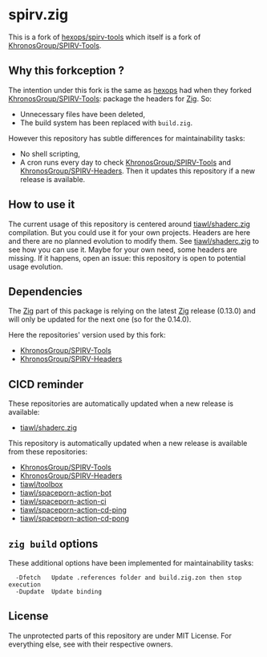 # spirv.zig

This is a fork of [hexops/spirv-tools][1] which itself is a fork of [KhronosGroup/SPIRV-Tools][2].

## Why this forkception ?

The intention under this fork is the same as [hexops][11] had when they forked [KhronosGroup/SPIRV-Tools][2]: package the headers for [Zig][4]. So:
* Unnecessary files have been deleted,
* The build system has been replaced with `build.zig`.

However this repository has subtle differences for maintainability tasks:
* No shell scripting,
* A cron runs every day to check [KhronosGroup/SPIRV-Tools][2] and [KhronosGroup/SPIRV-Headers][3]. Then it updates this repository if a new release is available.

## How to use it

The current usage of this repository is centered around [tiawl/shaderc.zig][3] compilation. But you could use it for your own projects. Headers are here and there are no planned evolution to modify them. See [tiawl/shaderc.zig][3] to see how you can use it. Maybe for your own need, some headers are missing. If it happens, open an issue: this repository is open to potential usage evolution.

## Dependencies

The [Zig][4] part of this package is relying on the latest [Zig][4] release (0.13.0) and will only be updated for the next one (so for the 0.14.0).

Here the repositories' version used by this fork:
* [KhronosGroup/SPIRV-Tools](https://github.com/tiawl/spirv.zig/blob/trunk/.references/spirv-tools)
* [KhronosGroup/SPIRV-Headers](https://github.com/tiawl/spirv.zig/blob/trunk/.references/spirv)

## CICD reminder

These repositories are automatically updated when a new release is available:
* [tiawl/shaderc.zig][5]

This repository is automatically updated when a new release is available from these repositories:
* [KhronosGroup/SPIRV-Tools][2]
* [KhronosGroup/SPIRV-Headers][3]
* [tiawl/toolbox][6]
* [tiawl/spaceporn-action-bot][7]
* [tiawl/spaceporn-action-ci][8]
* [tiawl/spaceporn-action-cd-ping][9]
* [tiawl/spaceporn-action-cd-pong][10]

## `zig build` options

These additional options have been implemented for maintainability tasks:
```
  -Dfetch   Update .references folder and build.zig.zon then stop execution
  -Dupdate  Update binding
```

## License

The unprotected parts of this repository are under MIT License. For everything else, see with their respective owners.

[1]:https://github.com/hexops/spirv-tools
[2]:https://github.com/KhronosGroup/SPIRV-Tools
[3]:https://github.com/KhronosGroup/SPIRV-Headers
[4]:https://github.com/ziglang/zig
[5]:https://github.com/tiawl/shaderc.zig
[6]:https://github.com/tiawl/toolbox
[7]:https://github.com/tiawl/spaceporn-action-bot
[8]:https://github.com/tiawl/spaceporn-action-ci
[9]:https://github.com/tiawl/spaceporn-action-cd-ping
[10]:https://github.com/tiawl/spaceporn-action-cd-pong
[11]:https://github.com/hexops

